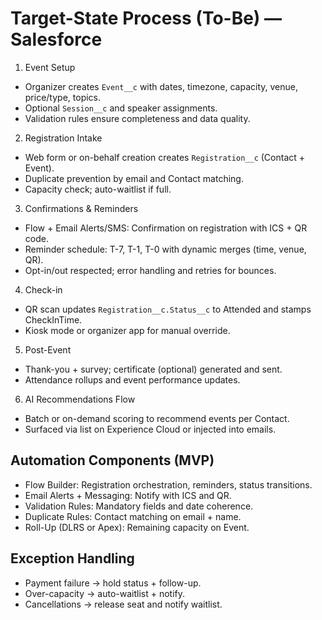 # Target-State Process (To-Be) — Salesforce

1) Event Setup
- Organizer creates `Event__c` with dates, timezone, capacity, venue, price/type, topics.
- Optional `Session__c` and speaker assignments.
- Validation rules ensure completeness and data quality.

2) Registration Intake
- Web form or on-behalf creation creates `Registration__c` (Contact + Event).
- Duplicate prevention by email and Contact matching.
- Capacity check; auto-waitlist if full.

3) Confirmations & Reminders
- Flow + Email Alerts/SMS: Confirmation on registration with ICS + QR code.
- Reminder schedule: T-7, T-1, T-0 with dynamic merges (time, venue, QR).
- Opt-in/out respected; error handling and retries for bounces.

4) Check-in
- QR scan updates `Registration__c.Status__c` to Attended and stamps CheckInTime.
- Kiosk mode or organizer app for manual override.

5) Post-Event
- Thank-you + survey; certificate (optional) generated and sent.
- Attendance rollups and event performance updates.

6) AI Recommendations Flow
- Batch or on-demand scoring to recommend events per Contact.
- Surfaced via list on Experience Cloud or injected into emails.

## Automation Components (MVP)
- Flow Builder: Registration orchestration, reminders, status transitions.
- Email Alerts + Messaging: Notify with ICS and QR.
- Validation Rules: Mandatory fields and date coherence.
- Duplicate Rules: Contact matching on email + name.
- Roll-Up (DLRS or Apex): Remaining capacity on Event.

## Exception Handling
- Payment failure → hold status + follow-up.
- Over-capacity → auto-waitlist + notify.
- Cancellations → release seat and notify waitlist.
